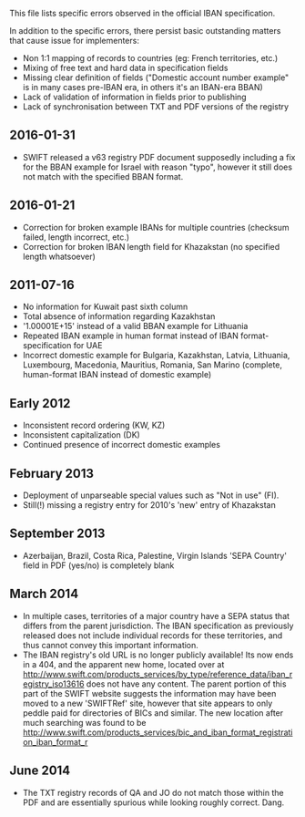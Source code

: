 This file lists specific errors observed in the official IBAN specification.

In addition to the specific errors, there persist basic outstanding
matters that cause issue for implementers:
 - Non 1:1 mapping of records to countries (eg: French territories, etc.)
 - Mixing of free text and hard data in specification fields
 - Missing clear definition of fields ("Domestic account number example" is
   in many cases pre-IBAN era, in others it's an IBAN-era BBAN)
 - Lack of validation of information in fields prior to publishing
 - Lack of synchronisation between TXT and PDF versions of the registry

2016-01-31
----------
 - SWIFT released a v63 registry PDF document supposedly
   including a fix for the BBAN example for Israel with reason "typo", however 
   it still does not match with the specified BBAN format.

2016-01-21
----------
 - Correction for broken example IBANs for multiple countries (checksum
   failed, length incorrect, etc.)
 - Correction for broken IBAN length field for Khazakstan (no specified
   length whatsoever)

2011-07-16
----------
 - No information for Kuwait past sixth column
 - Total absence of information regarding Kazakhstan
 - '1.00001E+15' instead of a valid BBAN example for Lithuania
 - Repeated IBAN example in human format instead of IBAN format-
   specification for UAE
 - Incorrect domestic example for Bulgaria, Kazakhstan, Latvia,
   Lithuania, Luxembourg, Macedonia, Mauritius, Romania, San Marino
   (complete, human-format IBAN instead of domestic example)

Early 2012
----------
 - Inconsistent record ordering (KW, KZ)
 - Inconsistent capitalization (DK)
 - Continued presence of incorrect domestic examples

February 2013
-------------
 - Deployment of unparseable special values such as "Not in use" (FI).
 - Still(!) missing a registry entry for 2010's 'new' entry of Khazakstan

September 2013
--------------
 - Azerbaijan, Brazil, Costa Rica, Palestine, Virgin Islands 'SEPA 
   Country' field in PDF (yes/no) is completely blank

March 2014
----------
 - In multiple cases, territories of a major country have a SEPA status
   that differs from the parent jurisdiction. The IBAN specification as
   previously released does not include individual records for these
   territories, and thus cannot convey this important information.
 - The IBAN registry's old URL is no longer publicly available! Its now
   ends in a 404, and the apparent new home, located over at
   http://www.swift.com/products_services/by_type/reference_data/iban_registry_iso13616
   does not have any content. The parent portion of this part of the
   SWIFT website suggests the information may have been moved to a new
   'SWIFTRef' site, however that site appears to only peddle paid for
   directories of BICs and similar. The new location after much
   searching was found to be http://www.swift.com/products_services/bic_and_iban_format_registration_iban_format_r

June 2014
---------
 - The TXT registry records of QA and JO do not match those within the 
   PDF and are essentially spurious while looking roughly correct. Dang.
